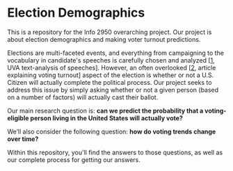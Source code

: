 # Election Demographics

This is a repository for the Info 2950 overarching project. Our project is about election demographics and making voter turnout predictions.

Elections are multi-faceted events, and everything from campaigning to the vocabulary in candidate's speeches is carefully chosen and analyzed [[1](https://datascience.virginia.edu/projects/text-analysis-2020-us-presidential-election-campaign-speeches), UVA text-analysis of speeches]. However, an often overlooked [[2](https://www.rochester.edu/newscenter/what-is-voter-turnout-voting-behavior-625262/), article explaining voting turnout] aspect of the election is whether or not a U.S. Citizen will actually complete the political process. Our project seeks to address this issue by simply asking whether or not a given person (based on a number of factors) will actually cast their ballot. 

Our main research question is: **can we predict the probability that a voting-eligible person living in the United States will actually vote?**

We’ll also consider the following question: **how do voting trends change over time?**

Within this repository, you'll find the answers to those questions, as well as our complete process for getting our answers.
